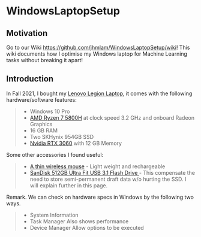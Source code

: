 # WindowsLaptopSetup
## Motivation
Go to our Wiki https://github.com/jhmlam/WindowsLaptopSetup/wiki! This wiki documents how I optimise my Windows laptop for Machine Learning tasks without breaking it apart!

## Introduction
In Fall 2021, I bought my [Lenovo Legion Laptop](https://amzn.to/394bXOY), it comes with the following hardware/software features:
> * Windows 10 Pro
> * [AMD Ryzen 7 5800H](https://amzn.to/3A3P8a5) at clock speed 3.2 GHz and onboard Radeon Graphics 
> * 16 GB RAM
> * Two SKHynix 954GB SSD
> * [Nvidia RTX 3060](https://amzn.to/2Xavvi6) with 12 GB Memory

Some other accessories I found useful:
> * [A thin wireless mouse](https://amzn.to/2Xavvi6) - Light weight and rechargeable
> * [SanDisk 512GB Ultra Fit USB 3.1 Flash Drive ](https://amzn.to/3k5whWR) - This compensate the need to store semi-permanent draft data w/o hurting the SSD. I will explain further in this page.

Remark. We can check on hardware specs in Windows by the following two ways.
> * System Information
> * Task Manager Also shows performance
> * Device Manager Allow options to be executed
